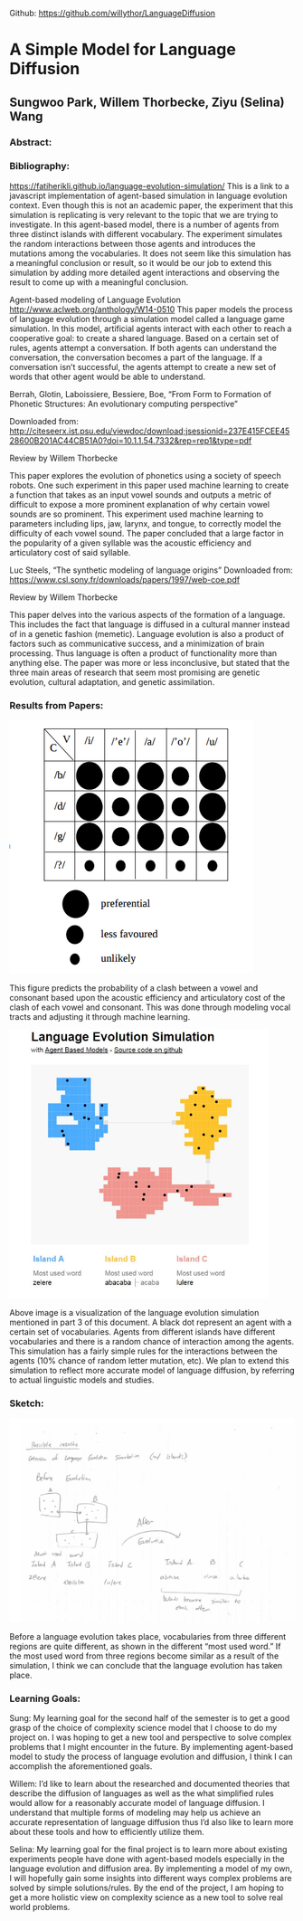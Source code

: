 Github: https://github.com/willythor/LanguageDiffusion

# A Simple Model for Language Diffusion 

## Sungwoo Park, Willem Thorbecke, Ziyu (Selina) Wang

### Abstract:




### Bibliography:

<https://fatiherikli.github.io/language-evolution-simulation/>
This is a link to a javascript implementation of agent-based simulation in language evolution context. Even though this is not an academic paper, the experiment that this simulation is replicating is very relevant to the topic that we are trying to investigate. In this agent-based model, there is a number of agents from three distinct islands with different vocabulary. The experiment simulates the random interactions between those agents and introduces the mutations among the vocabularies. It does not seem like this simulation has a meaningful conclusion or result, so it would be our job to extend this simulation by adding more detailed agent interactions and observing the result to come up with a meaningful conclusion.

Agent-based modeling of Language Evolution
<http://www.aclweb.org/anthology/W14-0510>
This paper models the process of language evolution through a simulation model called a language game simulation. In this model, artificial agents interact with each other to reach a cooperative goal: to create a shared language. Based on a certain set of rules, agents attempt a conversation. If both agents can understand the conversation, the conversation becomes a part of the language. If a conversation isn’t successful, the agents attempt to create a new set of words that other agent would be able to understand.

Berrah, Glotin, Laboissiere, Bessiere, Boe, “From Form to Formation of Phonetic Structures: An evolutionary computing perspective”

Downloaded from: <http://citeseerx.ist.psu.edu/viewdoc/download;jsessionid=237E415FCEE4528600B201AC44CB51A0?doi=10.1.1.54.7332&rep=rep1&type=pdf>

Review by Willem Thorbecke

This paper explores the evolution of phonetics using a society of speech robots. One such experiment in this paper used machine learning to create a function that takes as an input vowel sounds and outputs a metric of difficult to expose a more prominent explanation of why certain vowel sounds are so prominent. This experiment used machine learning to parameters including lips, jaw, larynx, and tongue, to correctly model the difficulty of each vowel sound. The paper concluded that a large factor in the popularity of a given syllable was the acoustic efficiency and articulatory cost of said syllable.

Luc Steels, “The synthetic modeling of language origins”
Downloaded from: <https://www.csl.sony.fr/downloads/papers/1997/web-coe.pdf>

Review by Willem Thorbecke

This paper delves into the various aspects of the formation of a language. This includes the fact that language is diffused in a cultural manner instead of in a genetic fashion (memetic). Language evolution is also a product of factors such as communicative success, and a minimization of brain processing. Thus language is often a product of functionality more than anything else. The paper was more or less inconclusive, but stated that the three main areas of research that seem most promising are genetic evolution, cultural adaptation, and genetic assimilation.

### Results from Papers:

![Diagram 1](diagram1.png)

This figure predicts the probability of a clash between a vowel and consonant based upon the acoustic efficiency and articulatory cost of the clash of each vowel and consonant. This was done through modeling vocal tracts and adjusting it through machine learning.

![Diagram 2](diagram2.png)

Above image is a visualization of the language evolution simulation mentioned in part 3 of this document. A black dot represent an agent with a certain set of vocabularies. Agents from different islands have different vocabularies and there is a random chance of interaction among the agents. This simulation has a fairly simple rules for the interactions between the agents (10% chance of random letter mutation, etc). We plan to extend this simulation to reflect more accurate model of language diffusion, by referring to actual linguistic models and studies.

### Sketch:

![Diagram 3](diagram3.png)

Before a language evolution takes place, vocabularies from three different regions are quite different, as shown in the different “most used word.” If the most used word from three regions become similar as a result of the simulation, I think we can conclude that the language evolution has taken place.

### Learning Goals:
Sung: My learning goal for the second half of the semester is to get a good grasp of the choice of complexity science model that I choose to do my project on. I was hoping to get a new tool and perspective to solve complex problems that I might encounter in the future. By implementing agent-based model to study the process of language evolution and diffusion, I think I can accomplish the aforementioned goals.

Willem: I’d like to learn about the researched and documented theories that describe the diffusion of languages as well as the what simplified rules would allow for a reasonably accurate model of language diffusion. I understand that multiple forms of modeling may help us achieve an accurate representation of language diffusion thus I’d also like to learn more about these tools and how to efficiently utilize them. 

Selina: My learning goal for the final project is to learn more about existing experiments people have done with agent-based models especially in the language evolution and diffusion area. By implementing a model of my own, I will hopefully gain some insights into different ways complex problems are solved by simple solutions/rules. By the end of the project, I am hoping to get a more holistic view on complexity science as a new tool to solve real world problems.
